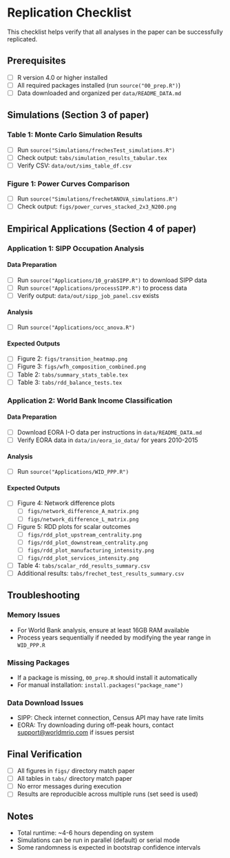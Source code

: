 # Replication Checklist

This checklist helps verify that all analyses in the paper can be successfully replicated.

## Prerequisites
- [ ] R version 4.0 or higher installed
- [ ] All required packages installed (run `source("00_prep.R")`)
- [ ] Data downloaded and organized per `data/README_DATA.md`

## Simulations (Section 3 of paper)

### Table 1: Monte Carlo Simulation Results
- [ ] Run `source("Simulations/frechesTest_simulations.R")`
- [ ] Check output: `tabs/simulation_results_tabular.tex`
- [ ] Verify CSV: `data/out/sims_table_df.csv`

### Figure 1: Power Curves Comparison
- [ ] Run `source("Simulations/frechetANOVA_simulations.R")`
- [ ] Check output: `figs/power_curves_stacked_2x3_N200.png`

## Empirical Applications (Section 4 of paper)

### Application 1: SIPP Occupation Analysis

#### Data Preparation
- [ ] Run `source("Applications/10_grabSIPP.R")` to download SIPP data
- [ ] Run `source("Applications/processSIPP.R")` to process data
- [ ] Verify output: `data/out/sipp_job_panel.csv` exists

#### Analysis
- [ ] Run `source("Applications/occ_anova.R")`

#### Expected Outputs
- [ ] Figure 2: `figs/transition_heatmap.png`
- [ ] Figure 3: `figs/wfh_composition_combined.png`
- [ ] Table 2: `tabs/summary_stats_table.tex`
- [ ] Table 3: `tabs/rdd_balance_tests.tex`

### Application 2: World Bank Income Classification

#### Data Preparation
- [ ] Download EORA I-O data per instructions in `data/README_DATA.md`
- [ ] Verify EORA data in `data/in/eora_io_data/` for years 2010-2015

#### Analysis
- [ ] Run `source("Applications/WID_PPP.R")`

#### Expected Outputs
- [ ] Figure 4: Network difference plots
  - [ ] `figs/network_difference_A_matrix.png`
  - [ ] `figs/network_difference_L_matrix.png`
- [ ] Figure 5: RDD plots for scalar outcomes
  - [ ] `figs/rdd_plot_upstream_centrality.png`
  - [ ] `figs/rdd_plot_downstream_centrality.png`
  - [ ] `figs/rdd_plot_manufacturing_intensity.png`
  - [ ] `figs/rdd_plot_services_intensity.png`
- [ ] Table 4: `tabs/scalar_rdd_results_summary.csv`
- [ ] Additional results: `tabs/frechet_test_results_summary.csv`

## Troubleshooting

### Memory Issues
- For World Bank analysis, ensure at least 16GB RAM available
- Process years sequentially if needed by modifying the year range in `WID_PPP.R`

### Missing Packages
- If a package is missing, `00_prep.R` should install it automatically
- For manual installation: `install.packages("package_name")`

### Data Download Issues
- SIPP: Check internet connection, Census API may have rate limits
- EORA: Try downloading during off-peak hours, contact support@worldmrio.com if issues persist

## Final Verification
- [ ] All figures in `figs/` directory match paper
- [ ] All tables in `tabs/` directory match paper
- [ ] No error messages during execution
- [ ] Results are reproducible across multiple runs (set seed is used)

## Notes
- Total runtime: ~4-6 hours depending on system
- Simulations can be run in parallel (default) or serial mode
- Some randomness is expected in bootstrap confidence intervals